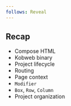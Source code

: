 ```yaml
---
follows: Reveal
---
```


## Recap

* Compose HTML
* Kobweb binary
* Project lifecycle
* Routing
* Page context
* `Modifier`
* `Box`, `Row`, `Column`
* Project organization
